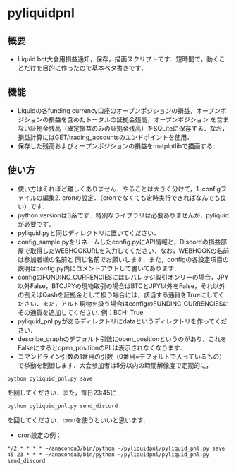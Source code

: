 # pyliquidpnl
## 概要
- Liquid bot大会用損益通知，保存，描画スクリプトです．短時間で，動くことだけを目的に作ったので基本ベタ書きです．
## 機能
- Liquidの各funding currency口座のオープンポジションの損益，オープンポジションの損益を含めたトータルの証拠金残高，オープンポジション
を含まない証拠金残高（確定損益のみの証拠金残高）をSQLiteに保存する．なお，損益計算にはGET/trading_accountsのエンドポイントを使用．
- 保存した残高およびオープンポジションの損益をmatplotlibで描画する．
## 使い方
- 使い方はそれほど難しくありません．やることは大きく分けて，1. configファイルの編集2. cronの設定．（cronでなくても定時実行できればなんでも良い）です．
- python versionは3系です．特別なライブラリは必要ありませんが，pyliquidが必要です．
- pyliquid.pyと同じディレクトリに置いてください．
- config_sample.pyをリネームしたconfig.pyにAPI情報と，Discordの損益部屋で取得したWEBHOOKURLを入力してください．なお，WEBHOOKの名前は参加者様の名前と
同じ名前でお願いします．また，configの各設定項目の説明はconfig.py内にコメントアウトして書いてあります．
- configのFUNDINC_CURRENCIESにはレバレッジ取引オンリーの場合，JPY以外False，BTCJPYの現物取引の場合はBTCとJPY以外をFalse，それ以外の例えばQashを証拠金として扱う場合には，該当する通貨をTrueにしてください．また，アルト現物を扱う場合はconfigのFUNDINC_CURRENCIESにその通貨を追加してください.
例：BCH: True
- pyliquid_pnl.pyがあるディレクトリにdataというディレクトリを作ってください．
- describe_graphのデフォルト引数にopen_positionというのがあり，これをFalseにするとopen_positionのPLは表示されなくなります．
- コマンドライン引数の1番目の引数（0番目=デフォルトで入っているもの）で挙動を制御します．大会参加者は5分以内の時間解像度で定期的に，
```
python pyliquid_pnl.py save
```
を回してください．また，毎日23:45に
```
python pyliquid_pnl.py send_discord
```
を回してください．cronを使うといいと思います．

- cron設定の例：
```
*/2 * * * * ~/anaconda3/bin/python ~/pyliquidpnl/pyliquid_pnl.py save
45 23 * * * ~/anaconda3/bin/python ~/pyliquidpnl/pyliquid_pnl.py send_discord
```
